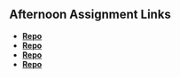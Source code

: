 ## Afternoon Assignment Links

* **[Repo](https://github.com/AxelArciniega/<ASSIGNMENT_REPO>)**
* **[Repo](https://github.com/AxelArciniega/<ASSIGNMENT_REPO>)**
* **[Repo](https://github.com/AxelArciniega/<ASSIGNMENT_REPO>)**
* **[Repo](https://github.com/AxelArciniega/<ASSIGNMENT_REPO>)**
